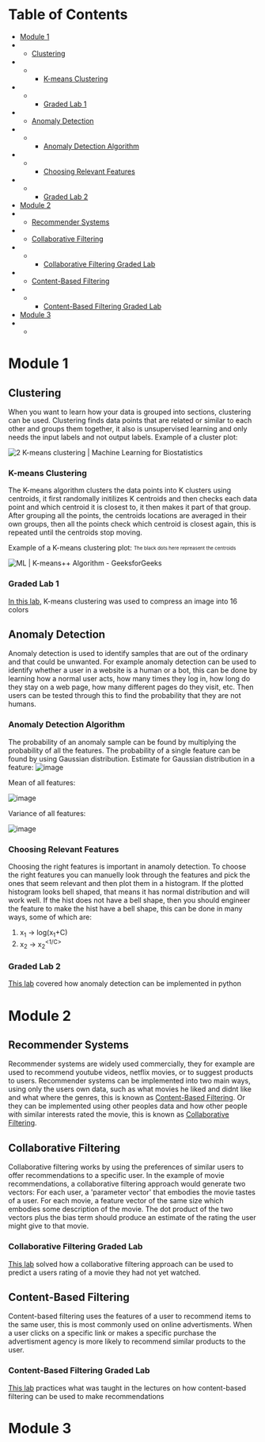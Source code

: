  # Table of Contents
 - [Module 1](#module-1)
 - - [Clustering](#Clustering)
 - - - [K-means Clustering](#K-means-Clustering)
 - - - [Graded Lab 1](Graded-Lab-1)
 - - [Anomaly Detection](#Anomaly-Detection)
 - - - [Anomaly Detection Algorithm](#Anomaly-Detection-Algorithm)
 - - - [Choosing Relevant Features](#Choosing-Relevant-Features)
 - - - [Graded Lab 2](#Graded-Lab-2)
 - [Module 2](#module-2)
 - - [Recommender Systems](#Recommender-Systems)
 - - [Collaborative Filtering](#Collaborative-Filtering)
 - - - [Collaborative Filtering Graded Lab](#Collaborative-Filtering-Graded-Lab)
 - - [Content-Based Filtering](#Content-Based-Filtering)
 - - - [Content-Based Filtering Graded Lab](#Content-Based-Filtering-Graded-Lab)
 - [Module 3](#module-3)
 - -
 
# Module 1
## Clustering
When you want to learn how your data is grouped into sections, clustering can be used. Clustering finds data points that are related or similar to each other and groups them together, it also is unsupervised learning and only needs the input labels and not output labels.
Example of a cluster plot:

![2 K-means clustering | Machine Learning for Biostatistics](https://bookdown.org/tpinto_home/Unsupervised-learning/kmeans.png)


### K-means Clustering
The K-means algorithm clusters the data points into K clusters using centroids, it first randomally initilizes K centroids and then checks each data point and which centroid it is closest to, it then makes it part of that group. After grouping all the points, the centroids locations are averaged in their own groups, then all the points check which centroid is closest again, this is repeated until the centroids stop moving.

Example of a K-means clustering plot:
<sub><sup>The black dots here repreasent the centroids</sup></sub>

![ML | K-means++ Algorithm - GeeksforGeeks](https://media.geeksforgeeks.org/wp-content/uploads/20190812011831/Screenshot-2019-08-12-at-1.09.42-AM.png)

### Graded Lab 1
[In this lab](C3_W1_KMeans_Assignment.ipynb), K-means clustering was used to compress an image into 16 colors

## Anomaly Detection
Anomaly detection is used to identify samples that are out of the ordinary and that could be unwanted. For example anomaly detection can be used to identify whether a user in a website is a human or a bot, this can be done by learning how a normal user acts, how many times they log in, how long do they stay on a web page, how many different pages do they visit, etc. Then users can be tested through this to find the probability that they are not humans.

### Anomaly Detection Algorithm
The probability of an anomaly sample can be found by multiplying the probability of all the features. The probability of a single feature can be found by using Gaussian distribution.
Estimate for Gaussian distribution in a feature:
 ![image](https://user-images.githubusercontent.com/121340570/235346056-0b26b9fa-514c-4c18-841c-2e9f95d87bcb.png)
 
Mean of all features:

![image](https://user-images.githubusercontent.com/121340570/235346181-5a78abf2-8b1b-47db-9ec0-09a7c1e9e50e.png)

Variance of all features:

![image](https://user-images.githubusercontent.com/121340570/235346209-92a7ce3f-529a-40ec-8169-ce994bf6bbc6.png)

### Choosing Relevant Features
Choosing the right features is important in anamoly detection. To choose the right features you can manuelly look through the features and pick the ones that seem relevant and then plot them in a histogram. 
If the plotted histogram looks bell shaped, that means it has normal distribution and will work well. If the hist does not have a bell shape, then you should engineer the feature to make the hist have a bell shape, this can be done in many ways, some of which are: 
1. x<sub>1</sub> → log(x<sub>1</sub>+C)
2. x<sub>2</sub> → x<sub>2</sub><sup><1/C></sup>

### Graded Lab 2
[This lab](C3_W1_Anomaly_Detection.ipynb) covered how anomaly detection can be implemented in python

 
# Module 2
## Recommender Systems
Recommender systems are widely used commercially, they for example are used to recommend youtube videos, netflix movies, or to suggest products to users. Recommender systems can be implemented into two main ways, using only the users own data, such as what movies he liked and didnt like and what where the genres, this is known as [Content-Based Filtering](#Content-based-filtering). Or they can be implemented using other peoples data and how other people with similar interests rated the movie, this is known as [Collaborative Filtering](#Collaborative-filtering).

## Collaborative Filtering
Collaborative filtering works by using the preferences of similar users to offer recommendations to a specific user. In the example of movie recommendations, a collaborative filtering approach would generate two vectors: 
For each user, a 'parameter vector' that embodies the movie tastes of a user. For each movie, a feature vector of the same size which embodies some description of the movie. The dot product of the two vectors plus the bias term should produce an estimate of the rating the user might give to that movie.

### Collaborative Filtering Graded Lab
[This lab](C3_W2_Collaborative_RecSys_Assignment.ipynb) solved how a collaborative filtering approach can be used to predict a users rating of a movie they had not yet watched.

## Content-Based Filtering
Content-based filtering uses the features of a user to recommend items to the same user, this is most commonly used on online advertisments. When a user clicks on a specific link or makes a specific purchase the advertisment agency is more likely to recommend similar products to the user.

### Content-Based Filtering Graded Lab
[This lab](C3_W2_RecSysNN_Assignment.ipynb) practices what was taught in the lectures on how content-based filtering can be used to make recommendations

 # Module 3
